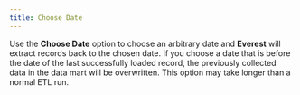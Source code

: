 ```yaml
---
title: Choose Date
---
```



Use the **Choose Date** option to  choose an arbitrary date and **Everest**  will extract records back to the chosen date. If you choose a date that  is before the date of the last successfully loaded record, the previously  collected data in the data mart will be overwritten. This option may take  longer than a normal ETL run.
